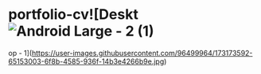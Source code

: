 # portfolio-cv![Deskt![Android Large - 2 (1)](https://user-images.githubusercontent.com/96499964/173607914-8b7f5129-5eed-4e37-a086-4bba7073bd84.jpg)
op - 1](https://user-images.githubusercontent.com/96499964/173173592-65153003-6f8b-4585-936f-14b3e4266b9e.jpg)
